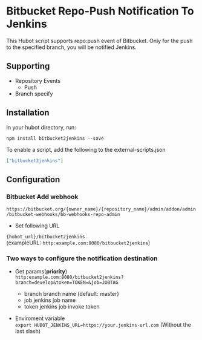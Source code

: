 # Bitbucket Repo-Push Notification To Jenkins

This Hubot script supports repo:push event of Bitbucket.
Only for the push to the specified branch, you will be notified Jenkins.

## Supporting
- Repository Events
    + Push
- Branch specify

## Installation

In your hubot directory, run:

`npm install bitbucket2jenkins --save`

To enable a script, add the following to the external-scripts.json

```json
["bitbucket2jenkins"]
```

## Configuration

### Bitbucket Add webhook

`https://bitbucket.org/{owner_name}/{repository_name}/admin/addon/admin/bitbucket-webhooks/bb-webhooks-repo-admin`

- Set following URL

`{hubot_url}/bitbucket2jenkins`  
(exampleURL: `http:example.com:8080/bitbucket2jenkins`)

### Two ways to configure the notification destination

- Get params(**priority**)  
`http:example.com:8080/bitbucket2jenkins?branch=develop&token=TOKEN=&job=JOBTAG`

    + branch	branch name (default: master)
    + job	jenkins job name
    + token	jenkins job invoke token

- Enviroment variable  
`export HUBOT_JENKINS_URL=https://your.jenkins-url.com`
(Without the last slash)

